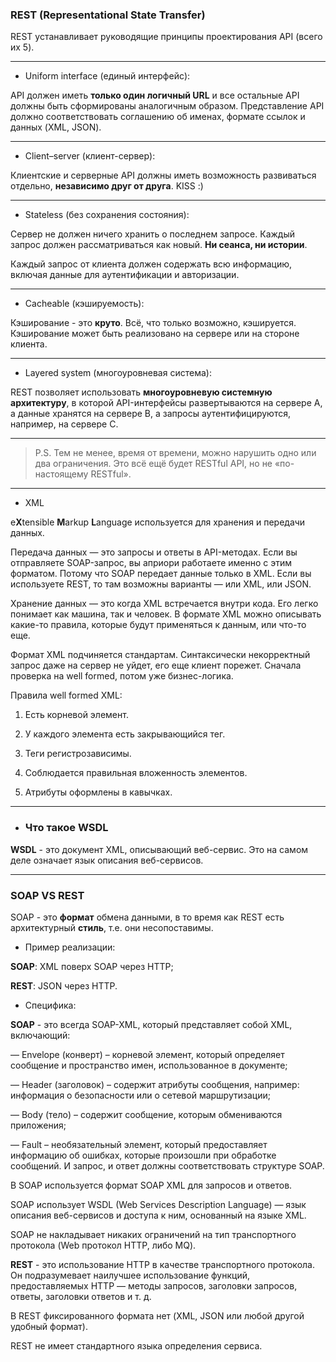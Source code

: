 ### REST (Representational State Transfer)

REST устанавливает руководящие принципы проектирования API (всего их 5).

***

* Uniform interface (единый интерфейс):

API должен иметь **только один логичный URL** и все остальные API должны быть сформированы аналогичным образом. Представление API должно соответствовать соглашению об именах, формате ссылок и данных (XML, JSON).

***

* Client–server (клиент-сервер):

Клиентские и серверные API должны иметь возможность развиваться отдельно, **независимо друг от друга**. KISS :)

***

* Stateless (без сохранения состояния):

Сервер не должен ничего хранить о последнем запросе. Каждый запрос должен рассматриваться как новый. **Ни сеанса, ни истории**.

Каждый запрос от клиента должен содержать всю информацию, включая данные для аутентификации и авторизации.

***

* Cacheable (кэшируемость):

Кэширование - это **круто**. Всё, что только возможно, кэшируется. Кэширование может быть реализовано на сервере или на стороне клиента.

***

* Layered system (многоуровневая система):

REST позволяет использовать **многоуровневую системную архитектуру**, в которой API-интерфейсы развертываются на сервере A, а данные хранятся на сервере B, а запросы аутентифицируются, например, на сервере C.

***

> P.S. Тем не менее, время от времени, можно нарушить одно или два ограничения. Это всё ещё будет RESTful API, но не «по-настоящему RESTful».

***

* XML 

e**X**tensible **M**arkup **L**anguage используется для хранения и передачи данных.

Передача данных — это запросы и ответы в API-методах. Если вы отправляете SOAP-запрос, вы априори работаете именно с этим форматом. Потому что SOAP передает данные только в XML. Если вы используете REST, то там возможны варианты — или XML, или JSON.

Хранение данных — это когда XML встречается внутри кода. Его легко понимает как машина, так и человек. В формате XML можно описывать какие-то правила, которые будут применяться к данным, или что-то еще.

Формат XML подчиняется стандартам. Синтаксически некорректный запрос даже на сервер не уйдет, его еще клиент порежет. Сначала проверка на well formed, потом уже бизнес-логика.

Правила well formed XML:

1. Есть корневой элемент.

2. У каждого элемента есть закрывающийся тег.

3. Теги регистрозависимы.

4. Соблюдается правильная вложенность элементов.

5. Атрибуты оформлены в кавычках.

***

* ### Что такое WSDL

**WSDL** - это документ XML, описывающий веб-сервис. Это на самом деле означает язык описания веб-сервисов.

***

### SOAP VS REST

SOAP - это **формат** обмена данными, в то время как REST есть архитектурный **стиль**, т.е. они несопоставимы. 

* Пример реализации:

**SOAP**: XML поверх SOAP через HTTP;

**REST**: JSON через HTTP.

* Специфика:

**SOAP** - это всегда SOAP-XML, который представляет собой XML, включающий:

— Envelope (конверт) – корневой элемент, который определяет сообщение и пространство имен, использованное в документе;

— Header (заголовок) – содержит атрибуты сообщения, например: информация о безопасности или о сетевой маршрутизации;

— Body (тело) – содержит сообщение, которым обмениваются приложения;

— Fault – необязательный элемент, который предоставляет информацию об ошибках, которые произошли при обработке сообщений. И запрос, и ответ должны соответствовать структуре SOAP.

В SOAP используется формат SOAP XML для запросов и ответов.

SOAP использует WSDL (Web Services Description Language) — язык описания веб-сервисов и доступа к ним, основанный на языке XML.

SOAP не накладывает никаких ограничений на тип транспортного протокола (Web протокол HTTP, либо MQ).

**REST** - это использование HTTP в качестве транспортного протокола. Он подразумевает наилучшее использование функций, предоставляемых HTTP — методы запросов, заголовки запросов, ответы, заголовки ответов и т. д.

В REST фиксированного формата нет (XML, JSON или любой другой удобный формат).

REST не имеет стандартного языка определения сервиса.
